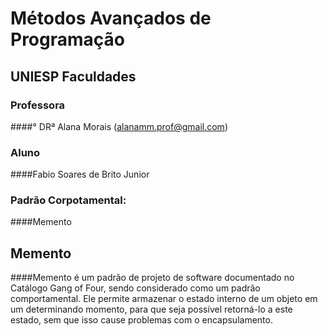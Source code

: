 # Métodos Avançados de Programação
## UNIESP Faculdades 
### Professora 
####° DRª Alana Morais (alanamm.prof@gmail.com)
### Aluno
####Fabio Soares de Brito Junior
### Padrão Corpotamental:
####Memento
## Memento
####Memento é um padrão de projeto de software documentado no Catálogo Gang of Four, sendo considerado como um padrão comportamental. Ele permite armazenar o estado interno de um objeto em um determinando momento, para que seja possível retorná-lo a este estado, sem que isso cause problemas com o encapsulamento.

